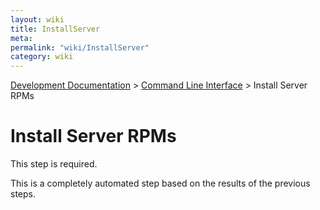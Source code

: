 ```yaml
---
layout: wiki
title: InstallServer
meta: 
permalink: "wiki/InstallServer"
category: wiki
---
```

<!-- Name: InstallServer -->
<!-- Version: 2 -->
<!-- Author: wesbland -->

[Development Documentation](DevelDocs) > [Command Line Interface](CLI) > Install Server RPMs

# Install Server RPMs

This step is required.

This is a completely automated step based on the results of the previous steps.
